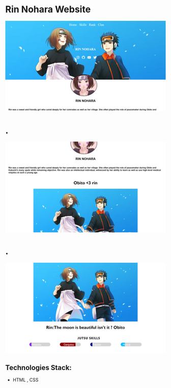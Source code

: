 # Rin Nohara Website 

![image 1](project_images/image1.png)
# .
![image 2](project_images/image2.png)
# .
![image 3](project_images/image3.png)


## Technologies Stack:
* HTML , CSS 
